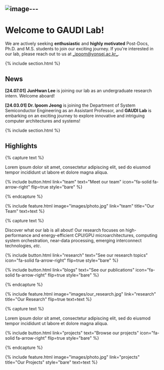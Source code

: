 ![image](https://github.com/user-attachments/assets/b427b54e-61bc-4c5e-aac0-0359ac710b3e)---
---

# Welcome to GAUDI Lab!

We are actively seeking **enthusiastic** and **highly motivated** Post-Docs, Ph.D. and M.S. students to join our exciting journey. If you're interested in our lab, please reach out to us at [_ipoom@yonsei.ac.kr_](mailto:ipoom@yonsei.ac.kr).

{% include section.html %}

## News

**[24.07.01]** **JunHwan Lee** is joining our lab as an undergraduate research intern. Welcome aboard!

**[24.03.01]** **Dr. Ipoom Jeong** is joining the Department of System Semiconductor Engineering as an Assistant Professor, and **GAUDI Lab** is embarking on an exciting journey to explore innovative and intriguing computer architectures and systems!


{% include section.html %}

## Highlights


{% capture text %}

Lorem ipsum dolor sit amet, consectetur adipiscing elit, sed do eiusmod tempor incididunt ut labore et dolore magna aliqua.

{%
  include button.html
  link="team"
  text="Meet our team"
  icon="fa-solid fa-arrow-right"
  flip=true
  style="bare"
%}

{% endcapture %}

{%
  include feature.html
  image="images/photo.jpg"
  link="team"
  title="Our Team"
  text=text
%}


{% capture text %}

Discover what our lab is all about! Our research focuses on high-performance and energy-efficient CPU/GPU microarchitectures, computing system orchestration, near-data processing, emerging interconnect technologies, _etc_.

{%
  include button.html
  link="research"
  text="See our research topics"
  icon="fa-solid fa-arrow-right"
  flip=true
  style="bare"
%}

{%
  include button.html
  link="blogs"
  text="See our publications"
  icon="fa-solid fa-arrow-right"
  flip=true
  style="bare"
%}

{% endcapture %}

{%
  include feature.html
  image="images/our_research.jpg"
  link="research"
  title="Our Research"
  flip=true
  text=text
%}


{% capture text %}

Lorem ipsum dolor sit amet, consectetur adipiscing elit, sed do eiusmod tempor incididunt ut labore et dolore magna aliqua.

{%
  include button.html
  link="projects"
  text="Browse our projects"
  icon="fa-solid fa-arrow-right"
  flip=true
  style="bare"
%}

{% endcapture %}

{%
  include feature.html
  image="images/photo.jpg"
  link="projects"
  title="Our Projects"
  style="bare"
  text=text
%}
